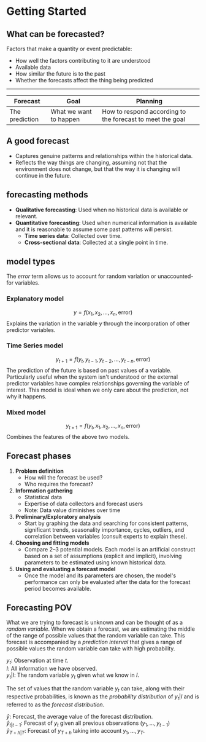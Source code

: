 # Getting Started

## What can be forecasted?
Factors that make a quantity or event predictable:
- How well the factors contributing to it are understood
- Available data
- How similar the future is to the past
- Whether the forecasts affect the thing being predicted

---

| Forecast | Goal | Planning |
| --- | --- | --- |
| The prediction | What we want to happen | How to respond according to the forecast to meet the goal |

## A good forecast
- Captures genuine patterns and relationships within the historical data.
- Reflects the way things are changing, assuming not that the environment does not change, but that the way it is changing will continue in the future.

## forecasting methods
- **Qualitative forecasting**: Used when no historical data is available or relevant.
- **Quantitative forecasting**: Used when numerical information is available and it is reasonable to assume some past patterns will persist.
  - **Time series data**: Collected over time.
  - **Cross-sectional data**: Collected at a single point in time.

## model types
The *error* term allows us to account for random variation or unaccounted-for variables.

### Explanatory model
$$y = f(x_1, x_2, \dots, x_n, \text{error})$$
Explains the variation in the variable $y$ through the incorporation of other predictor variables.

### Time Series model
$$y_{t+1} = f(y_t, y_{t-1}, y_{t-2}, \dots, y_{t-n}, \text{error})$$
The prediction of the future is based on past values of a variable. Particularly useful when the system isn't understood or the external predictor variables have complex relationships governing the variable of interest. This model is ideal when we only care about the prediction, not why it happens.

### Mixed model
$$y_{t+1} = f(y_t, x_1, x_2, \dots, x_n, \text{error})$$
Combines the features of the above two models.

## Forecast phases
1. **Problem definition**
   - How will the forecast be used?
   - Who requires the forecast?
2. **Information gathering**
   - Statistical data
   - Expertise of data collectors and forecast users
   - Note: Data value diminishes over time
3. **Preliminary/Exploratory analysis**
   - Start by graphing the data and searching for consistent patterns, significant trends, seasonality importance, cycles, outliers, and correlation between variables (consult experts to explain these).
4. **Choosing and fitting models**
   - Compare 2–3 potential models. Each model is an artificial construct based on a set of assumptions (explicit and implicit), involving parameters to be estimated using known historical data.
5. **Using and evaluating a forecast model**
   - Once the model and its parameters are chosen, the model's performance can only be evaluated after the data for the forecast period becomes available.

## Forecasting POV
What we are trying to forecast is unknown and can be thought of as a *random variable*. When we obtain a forecast, we are estimating the middle of the range of possible values that the random variable can take. This forecast is accompanied by a *prediction interval* that gives a range of possible values the random variable can take with high probability.

$y_t$: Observation at time *t*.<br>
$I$: All information we have observed.<br>
$y_t|I$: The random variable $y_t$ given what we know in $I$.<br>

The set of values that the random variable $y_t$ can take, along with their respective probabilities, is known as the *probability distribution* of $y_t|I$ and is referred to as the *forecast distribution*.<br>

$\hat{y}$: Forecast, the average value of the forecast distribution.<br>
$\hat{y}_{t|t-1}$: Forecast of $y_t$ given all previous observations $(y_1, \dots, y_{t-1})$<br>
$\hat{y}_{T + h|T}$: Forecast of $y_{T + h}$ taking into account $y_1, \dots, y_T$.<br>
